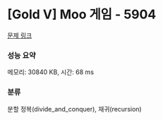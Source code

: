 # [Gold V] Moo 게임 - 5904 

[문제 링크](https://www.acmicpc.net/problem/5904) 

### 성능 요약

메모리: 30840 KB, 시간: 68 ms

### 분류

분할 정복(divide_and_conquer), 재귀(recursion)

